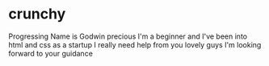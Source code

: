 # crunchy
Progressing
 Name is Godwin precious
 I'm a beginner and I've been into html and css as a startup
I really need help from you lovely guys I'm looking forward to your guidance
